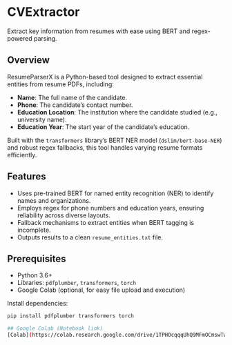 # CVExtractor
Extract key information from resumes with ease using BERT and regex-powered parsing.

## Overview

ResumeParserX is a Python-based tool designed to extract essential entities from resume PDFs, including:
- **Name**: The full name of the candidate.
- **Phone**: The candidate’s contact number.
- **Education Location**: The institution where the candidate studied (e.g., university name).
- **Education Year**: The start year of the candidate’s education.

Built with the `transformers` library’s BERT NER model (`dslim/bert-base-NER`) and robust regex fallbacks, this tool handles varying resume formats efficiently.

## Features
- Uses pre-trained BERT for named entity recognition (NER) to identify names and organizations.
- Employs regex for phone numbers and education years, ensuring reliability across diverse layouts.
- Fallback mechanisms to extract entities when BERT tagging is incomplete.
- Outputs results to a clean `resume_entities.txt` file.

## Prerequisites
- Python 3.6+
- Libraries: `pdfplumber`, `transformers`, `torch`
- Google Colab (optional, for easy file upload and execution)

Install dependencies:
```bash
pip install pdfplumber transformers torch

## Google Colab (Notebook link)
[Colab](https://colab.research.google.com/drive/1TPHOcqqqUhQ9MFmOCmswTwYjFbgrV74S?usp=sharing)
